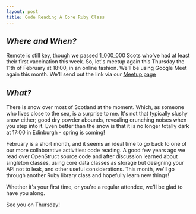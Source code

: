 ```yaml
---
layout: post
title: Code Reading A Core Ruby Class
---
```


## *Where and When?*
Remote is still key, though we passed 1\_000\_000 Scots who've had at least their first vaccination this week. So, let's meetup again this Thursday the 11th of February at 18:00, in an online fashion. We'll be using Google Meet again this month. We'll send out the link via our [Meetup page](https://www.meetup.com/scotrug/events/mljltlyccdbpb/)


## *What?*
There is snow over most of Scotland at the moment. Which, as someone who lives close to the sea, is a surprise to me. It's not that typically slushy snow either; good dry powder abounds, revealing crunching noises when you step into it. Even better than the snow is that it is no longer totally dark at 17:00 in Edinburgh - spring is coming!

February is a short month, and it seems an ideal time to go back to one of our more collaborative activities: code reading. A good few years ago we read over OpenStruct source code and after discussion learned about singleton classes, using core data classes as storage but designing your API not to leak, and other useful considerations. This month, we'll go through another Ruby library class and hopefully learn new things!

Whether it's your first time, or you're a regular attendee, we'll be glad to have you along.

See you on Thursday!
